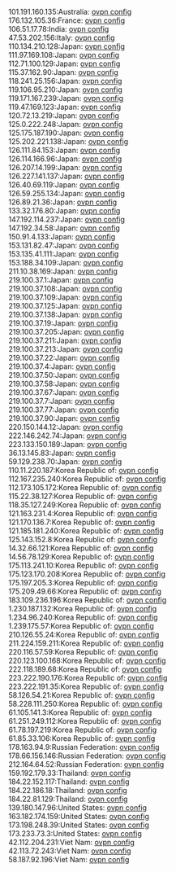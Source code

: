 101.191.160.135:Australia: [ovpn config](vpn/101_191_160_135.ovpn)  
176.132.105.36:France: [ovpn config](vpn/176_132_105_36.ovpn)  
106.51.17.78:India: [ovpn config](vpn/106_51_17_78.ovpn)  
47.53.202.156:Italy: [ovpn config](vpn/47_53_202_156.ovpn)  
110.134.210.128:Japan: [ovpn config](vpn/110_134_210_128.ovpn)  
111.97.169.108:Japan: [ovpn config](vpn/111_97_169_108.ovpn)  
112.71.100.129:Japan: [ovpn config](vpn/112_71_100_129.ovpn)  
115.37.162.90:Japan: [ovpn config](vpn/115_37_162_90.ovpn)  
118.241.25.156:Japan: [ovpn config](vpn/118_241_25_156.ovpn)  
119.106.95.210:Japan: [ovpn config](vpn/119_106_95_210.ovpn)  
119.171.167.239:Japan: [ovpn config](vpn/119_171_167_239.ovpn)  
119.47.169.123:Japan: [ovpn config](vpn/119_47_169_123.ovpn)  
120.72.13.219:Japan: [ovpn config](vpn/120_72_13_219.ovpn)  
125.0.222.248:Japan: [ovpn config](vpn/125_0_222_248.ovpn)  
125.175.187.190:Japan: [ovpn config](vpn/125_175_187_190.ovpn)  
125.202.221.138:Japan: [ovpn config](vpn/125_202_221_138.ovpn)  
126.111.84.153:Japan: [ovpn config](vpn/126_111_84_153.ovpn)  
126.114.166.96:Japan: [ovpn config](vpn/126_114_166_96.ovpn)  
126.207.14.199:Japan: [ovpn config](vpn/126_207_14_199.ovpn)  
126.227.141.137:Japan: [ovpn config](vpn/126_227_141_137.ovpn)  
126.40.69.119:Japan: [ovpn config](vpn/126_40_69_119.ovpn)  
126.59.255.134:Japan: [ovpn config](vpn/126_59_255_134.ovpn)  
126.89.21.36:Japan: [ovpn config](vpn/126_89_21_36.ovpn)  
133.32.176.80:Japan: [ovpn config](vpn/133_32_176_80.ovpn)  
147.192.114.237:Japan: [ovpn config](vpn/147_192_114_237.ovpn)  
147.192.34.58:Japan: [ovpn config](vpn/147_192_34_58.ovpn)  
150.91.4.133:Japan: [ovpn config](vpn/150_91_4_133.ovpn)  
153.131.82.47:Japan: [ovpn config](vpn/153_131_82_47.ovpn)  
153.135.41.111:Japan: [ovpn config](vpn/153_135_41_111.ovpn)  
153.188.34.109:Japan: [ovpn config](vpn/153_188_34_109.ovpn)  
211.10.38.169:Japan: [ovpn config](vpn/211_10_38_169.ovpn)  
219.100.37.1:Japan: [ovpn config](vpn/219_100_37_1.ovpn)  
219.100.37.108:Japan: [ovpn config](vpn/219_100_37_108.ovpn)  
219.100.37.109:Japan: [ovpn config](vpn/219_100_37_109.ovpn)  
219.100.37.125:Japan: [ovpn config](vpn/219_100_37_125.ovpn)  
219.100.37.138:Japan: [ovpn config](vpn/219_100_37_138.ovpn)  
219.100.37.19:Japan: [ovpn config](vpn/219_100_37_19.ovpn)  
219.100.37.205:Japan: [ovpn config](vpn/219_100_37_205.ovpn)  
219.100.37.211:Japan: [ovpn config](vpn/219_100_37_211.ovpn)  
219.100.37.213:Japan: [ovpn config](vpn/219_100_37_213.ovpn)  
219.100.37.22:Japan: [ovpn config](vpn/219_100_37_22.ovpn)  
219.100.37.4:Japan: [ovpn config](vpn/219_100_37_4.ovpn)  
219.100.37.50:Japan: [ovpn config](vpn/219_100_37_50.ovpn)  
219.100.37.58:Japan: [ovpn config](vpn/219_100_37_58.ovpn)  
219.100.37.67:Japan: [ovpn config](vpn/219_100_37_67.ovpn)  
219.100.37.7:Japan: [ovpn config](vpn/219_100_37_7.ovpn)  
219.100.37.77:Japan: [ovpn config](vpn/219_100_37_77.ovpn)  
219.100.37.90:Japan: [ovpn config](vpn/219_100_37_90.ovpn)  
220.150.144.12:Japan: [ovpn config](vpn/220_150_144_12.ovpn)  
222.146.242.74:Japan: [ovpn config](vpn/222_146_242_74.ovpn)  
223.133.150.189:Japan: [ovpn config](vpn/223_133_150_189.ovpn)  
36.13.145.83:Japan: [ovpn config](vpn/36_13_145_83.ovpn)  
59.129.238.70:Japan: [ovpn config](vpn/59_129_238_70.ovpn)  
110.11.220.187:Korea Republic of: [ovpn config](vpn/110_11_220_187.ovpn)  
112.167.235.240:Korea Republic of: [ovpn config](vpn/112_167_235_240.ovpn)  
112.173.105.172:Korea Republic of: [ovpn config](vpn/112_173_105_172.ovpn)  
115.22.38.127:Korea Republic of: [ovpn config](vpn/115_22_38_127.ovpn)  
118.35.127.249:Korea Republic of: [ovpn config](vpn/118_35_127_249.ovpn)  
121.163.231.4:Korea Republic of: [ovpn config](vpn/121_163_231_4.ovpn)  
121.170.136.7:Korea Republic of: [ovpn config](vpn/121_170_136_7.ovpn)  
121.185.181.240:Korea Republic of: [ovpn config](vpn/121_185_181_240.ovpn)  
125.143.152.8:Korea Republic of: [ovpn config](vpn/125_143_152_8.ovpn)  
14.32.66.121:Korea Republic of: [ovpn config](vpn/14_32_66_121.ovpn)  
14.56.78.129:Korea Republic of: [ovpn config](vpn/14_56_78_129.ovpn)  
175.113.241.10:Korea Republic of: [ovpn config](vpn/175_113_241_10.ovpn)  
175.123.170.208:Korea Republic of: [ovpn config](vpn/175_123_170_208.ovpn)  
175.197.205.3:Korea Republic of: [ovpn config](vpn/175_197_205_3.ovpn)  
175.209.49.66:Korea Republic of: [ovpn config](vpn/175_209_49_66.ovpn)  
183.109.236.196:Korea Republic of: [ovpn config](vpn/183_109_236_196.ovpn)  
1.230.187.132:Korea Republic of: [ovpn config](vpn/1_230_187_132.ovpn)  
1.234.96.240:Korea Republic of: [ovpn config](vpn/1_234_96_240.ovpn)  
1.239.175.57:Korea Republic of: [ovpn config](vpn/1_239_175_57.ovpn)  
210.126.55.24:Korea Republic of: [ovpn config](vpn/210_126_55_24.ovpn)  
211.224.159.211:Korea Republic of: [ovpn config](vpn/211_224_159_211.ovpn)  
220.116.57.59:Korea Republic of: [ovpn config](vpn/220_116_57_59.ovpn)  
220.123.100.168:Korea Republic of: [ovpn config](vpn/220_123_100_168.ovpn)  
222.118.189.68:Korea Republic of: [ovpn config](vpn/222_118_189_68.ovpn)  
223.222.190.176:Korea Republic of: [ovpn config](vpn/223_222_190_176.ovpn)  
223.222.191.35:Korea Republic of: [ovpn config](vpn/223_222_191_35.ovpn)  
58.126.54.21:Korea Republic of: [ovpn config](vpn/58_126_54_21.ovpn)  
58.228.111.250:Korea Republic of: [ovpn config](vpn/58_228_111_250.ovpn)  
61.105.141.3:Korea Republic of: [ovpn config](vpn/61_105_141_3.ovpn)  
61.251.249.112:Korea Republic of: [ovpn config](vpn/61_251_249_112.ovpn)  
61.78.197.219:Korea Republic of: [ovpn config](vpn/61_78_197_219.ovpn)  
61.85.33.106:Korea Republic of: [ovpn config](vpn/61_85_33_106.ovpn)  
178.163.94.9:Russian Federation: [ovpn config](vpn/178_163_94_9.ovpn)  
178.66.156.146:Russian Federation: [ovpn config](vpn/178_66_156_146.ovpn)  
212.164.64.52:Russian Federation: [ovpn config](vpn/212_164_64_52.ovpn)  
159.192.179.33:Thailand: [ovpn config](vpn/159_192_179_33.ovpn)  
184.22.152.117:Thailand: [ovpn config](vpn/184_22_152_117.ovpn)  
184.22.186.18:Thailand: [ovpn config](vpn/184_22_186_18.ovpn)  
184.22.81.129:Thailand: [ovpn config](vpn/184_22_81_129.ovpn)  
139.180.147.96:United States: [ovpn config](vpn/139_180_147_96.ovpn)  
163.182.174.159:United States: [ovpn config](vpn/163_182_174_159.ovpn)  
173.198.248.39:United States: [ovpn config](vpn/173_198_248_39.ovpn)  
173.233.73.3:United States: [ovpn config](vpn/173_233_73_3.ovpn)  
42.112.204.231:Viet Nam: [ovpn config](vpn/42_112_204_231.ovpn)  
42.113.72.243:Viet Nam: [ovpn config](vpn/42_113_72_243.ovpn)  
58.187.92.196:Viet Nam: [ovpn config](vpn/58_187_92_196.ovpn)  
